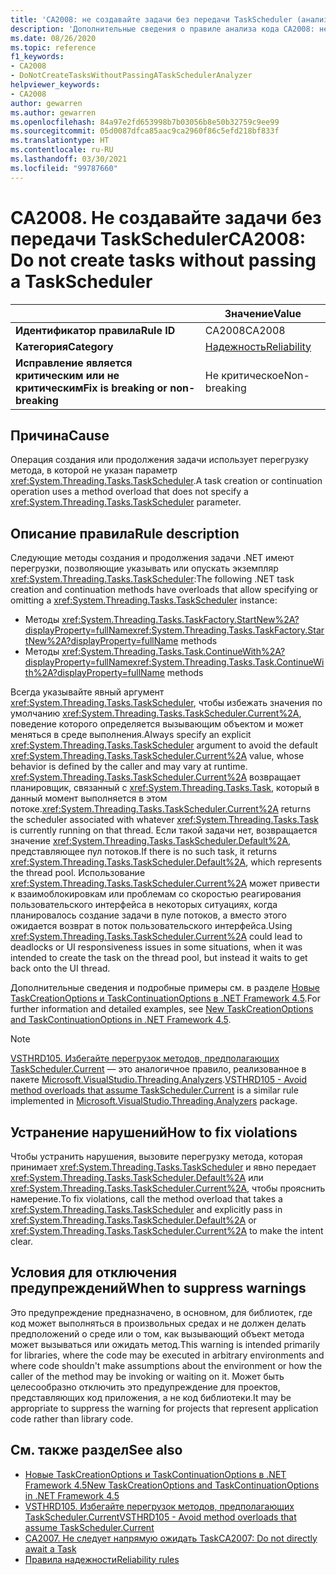 ```yaml
---
title: 'CA2008: не создавайте задачи без передачи TaskScheduler (анализ кода)'
description: 'Дополнительные сведения о правиле анализа кода CA2008: не создавать задачи без передачи TaskScheduler'
ms.date: 08/26/2020
ms.topic: reference
f1_keywords:
- CA2008
- DoNotCreateTasksWithoutPassingATaskSchedulerAnalyzer
helpviewer_keywords:
- CA2008
author: gewarren
ms.author: gewarren
ms.openlocfilehash: 84a97e2fd653998b7b03056b8e50b32759c9ee99
ms.sourcegitcommit: 05d0087dfca85aac9ca2960f86c5efd218bf833f
ms.translationtype: HT
ms.contentlocale: ru-RU
ms.lasthandoff: 03/30/2021
ms.locfileid: "99787660"
---
```

# <a name="ca2008-do-not-create-tasks-without-passing-a-taskscheduler"></a><span data-ttu-id="312b1-103">CA2008. Не создавайте задачи без передачи TaskScheduler</span><span class="sxs-lookup"><span data-stu-id="312b1-103">CA2008: Do not create tasks without passing a TaskScheduler</span></span>

| | <span data-ttu-id="312b1-104">Значение</span><span class="sxs-lookup"><span data-stu-id="312b1-104">Value</span></span> |
|-|-|
| <span data-ttu-id="312b1-105">**Идентификатор правила**</span><span class="sxs-lookup"><span data-stu-id="312b1-105">**Rule ID**</span></span> |<span data-ttu-id="312b1-106">CA2008</span><span class="sxs-lookup"><span data-stu-id="312b1-106">CA2008</span></span>|
| <span data-ttu-id="312b1-107">**Категория**</span><span class="sxs-lookup"><span data-stu-id="312b1-107">**Category**</span></span> |[<span data-ttu-id="312b1-108">Надежность</span><span class="sxs-lookup"><span data-stu-id="312b1-108">Reliability</span></span>](reliability-warnings.md)|
| <span data-ttu-id="312b1-109">**Исправление является критическим или не критическим**</span><span class="sxs-lookup"><span data-stu-id="312b1-109">**Fix is breaking or non-breaking**</span></span> |<span data-ttu-id="312b1-110">Не критическое</span><span class="sxs-lookup"><span data-stu-id="312b1-110">Non-breaking</span></span>|

## <a name="cause"></a><span data-ttu-id="312b1-111">Причина</span><span class="sxs-lookup"><span data-stu-id="312b1-111">Cause</span></span>

<span data-ttu-id="312b1-112">Операция создания или продолжения задачи использует перегрузку метода, в которой не указан параметр <xref:System.Threading.Tasks.TaskScheduler>.</span><span class="sxs-lookup"><span data-stu-id="312b1-112">A task creation or continuation operation uses a method overload that does not specify a <xref:System.Threading.Tasks.TaskScheduler> parameter.</span></span>

## <a name="rule-description"></a><span data-ttu-id="312b1-113">Описание правила</span><span class="sxs-lookup"><span data-stu-id="312b1-113">Rule description</span></span>

<span data-ttu-id="312b1-114">Следующие методы создания и продолжения задачи .NET имеют перегрузки, позволяющие указывать или опускать экземпляр <xref:System.Threading.Tasks.TaskScheduler>:</span><span class="sxs-lookup"><span data-stu-id="312b1-114">The following .NET task creation and continuation methods have overloads that allow specifying or omitting a <xref:System.Threading.Tasks.TaskScheduler> instance:</span></span>

- <span data-ttu-id="312b1-115">Методы <xref:System.Threading.Tasks.TaskFactory.StartNew%2A?displayProperty=fullName></span><span class="sxs-lookup"><span data-stu-id="312b1-115"><xref:System.Threading.Tasks.TaskFactory.StartNew%2A?displayProperty=fullName> methods</span></span>
- <span data-ttu-id="312b1-116">Методы <xref:System.Threading.Tasks.Task.ContinueWith%2A?displayProperty=fullName></span><span class="sxs-lookup"><span data-stu-id="312b1-116"><xref:System.Threading.Tasks.Task.ContinueWith%2A?displayProperty=fullName> methods</span></span>

<span data-ttu-id="312b1-117">Всегда указывайте явный аргумент <xref:System.Threading.Tasks.TaskScheduler>, чтобы избежать значения по умолчанию <xref:System.Threading.Tasks.TaskScheduler.Current%2A>, поведение которого определяется вызывающим объектом и может меняться в среде выполнения.</span><span class="sxs-lookup"><span data-stu-id="312b1-117">Always specify an explicit <xref:System.Threading.Tasks.TaskScheduler> argument to avoid the default <xref:System.Threading.Tasks.TaskScheduler.Current%2A> value, whose behavior is defined by the caller and may vary at runtime.</span></span> <span data-ttu-id="312b1-118"><xref:System.Threading.Tasks.TaskScheduler.Current%2A> возвращает планировщик, связанный с <xref:System.Threading.Tasks.Task>, который в данный момент выполняется в этом потоке.</span><span class="sxs-lookup"><span data-stu-id="312b1-118"><xref:System.Threading.Tasks.TaskScheduler.Current%2A> returns the scheduler associated with whatever <xref:System.Threading.Tasks.Task> is currently running on that thread.</span></span> <span data-ttu-id="312b1-119">Если такой задачи нет, возвращается значение <xref:System.Threading.Tasks.TaskScheduler.Default%2A>, представляющее пул потоков.</span><span class="sxs-lookup"><span data-stu-id="312b1-119">If there is no such task, it returns <xref:System.Threading.Tasks.TaskScheduler.Default%2A>, which represents the thread pool.</span></span> <span data-ttu-id="312b1-120">Использование <xref:System.Threading.Tasks.TaskScheduler.Current%2A> может привести к взаимоблокировкам или проблемам со скоростью реагирования пользовательского интерфейса в некоторых ситуациях, когда планировалось создание задачи в пуле потоков, а вместо этого ожидается возврат в поток пользовательского интерфейса.</span><span class="sxs-lookup"><span data-stu-id="312b1-120">Using <xref:System.Threading.Tasks.TaskScheduler.Current%2A> could lead to deadlocks or UI responsiveness issues in some situations, when it was intended to create the task on the thread pool, but instead it waits to get back onto the UI thread.</span></span>

<span data-ttu-id="312b1-121">Дополнительные сведения и подробные примеры см. в разделе [Новые TaskCreationOptions и TaskContinuationOptions в .NET Framework 4.5](https://devblogs.microsoft.com/pfxteam/new-taskcreationoptions-and-taskcontinuationoptions-in-net-4-5/).</span><span class="sxs-lookup"><span data-stu-id="312b1-121">For further information and detailed examples, see [New TaskCreationOptions and TaskContinuationOptions in .NET Framework 4.5](https://devblogs.microsoft.com/pfxteam/new-taskcreationoptions-and-taskcontinuationoptions-in-net-4-5/).</span></span>

> [!NOTE]
> <span data-ttu-id="312b1-122">[VSTHRD105. Избегайте перегрузок методов, предполагающих TaskScheduler.Current](https://github.com/microsoft/vs-threading/blob/master/doc/analyzers/VSTHRD105.md) — это аналогичное правило, реализованное в пакете [Microsoft.VisualStudio.Threading.Analyzers](https://www.nuget.org/packages/Microsoft.VisualStudio.Threading.Analyzers).</span><span class="sxs-lookup"><span data-stu-id="312b1-122">[VSTHRD105 - Avoid method overloads that assume TaskScheduler.Current](https://github.com/microsoft/vs-threading/blob/master/doc/analyzers/VSTHRD105.md) is a similar rule implemented in [Microsoft.VisualStudio.Threading.Analyzers](https://www.nuget.org/packages/Microsoft.VisualStudio.Threading.Analyzers) package.</span></span>

## <a name="how-to-fix-violations"></a><span data-ttu-id="312b1-123">Устранение нарушений</span><span class="sxs-lookup"><span data-stu-id="312b1-123">How to fix violations</span></span>

<span data-ttu-id="312b1-124">Чтобы устранить нарушения, вызовите перегрузку метода, которая принимает <xref:System.Threading.Tasks.TaskScheduler> и явно передает <xref:System.Threading.Tasks.TaskScheduler.Default%2A> или <xref:System.Threading.Tasks.TaskScheduler.Current%2A>, чтобы прояснить намерение.</span><span class="sxs-lookup"><span data-stu-id="312b1-124">To fix violations, call the method overload that takes a <xref:System.Threading.Tasks.TaskScheduler> and explicitly pass in <xref:System.Threading.Tasks.TaskScheduler.Default%2A> or <xref:System.Threading.Tasks.TaskScheduler.Current%2A> to make the intent clear.</span></span>

## <a name="when-to-suppress-warnings"></a><span data-ttu-id="312b1-125">Условия для отключения предупреждений</span><span class="sxs-lookup"><span data-stu-id="312b1-125">When to suppress warnings</span></span>

<span data-ttu-id="312b1-126">Это предупреждение предназначено, в основном, для библиотек, где код может выполняться в произвольных средах и не должен делать предположений о среде или о том, как вызывающий объект метода может вызываться или ожидать метод.</span><span class="sxs-lookup"><span data-stu-id="312b1-126">This warning is intended primarily for libraries, where the code may be executed in arbitrary environments and where code shouldn't make assumptions about the environment or how the caller of the method may be invoking or waiting on it.</span></span> <span data-ttu-id="312b1-127">Может быть целесообразно отключить это предупреждение для проектов, представляющих код приложения, а не код библиотеки.</span><span class="sxs-lookup"><span data-stu-id="312b1-127">It may be appropriate to suppress the warning for projects that represent application code rather than library code.</span></span>

## <a name="see-also"></a><span data-ttu-id="312b1-128">См. также раздел</span><span class="sxs-lookup"><span data-stu-id="312b1-128">See also</span></span>

- [<span data-ttu-id="312b1-129">Новые TaskCreationOptions и TaskContinuationOptions в .NET Framework 4.5</span><span class="sxs-lookup"><span data-stu-id="312b1-129">New TaskCreationOptions and TaskContinuationOptions in .NET Framework 4.5</span></span>](https://devblogs.microsoft.com/pfxteam/new-taskcreationoptions-and-taskcontinuationoptions-in-net-4-5/)
- [<span data-ttu-id="312b1-130">VSTHRD105. Избегайте перегрузок методов, предполагающих TaskScheduler.Current</span><span class="sxs-lookup"><span data-stu-id="312b1-130">VSTHRD105 - Avoid method overloads that assume TaskScheduler.Current</span></span>](https://github.com/microsoft/vs-threading/blob/master/doc/analyzers/VSTHRD105.md)
- [<span data-ttu-id="312b1-131">CA2007. Не следует напрямую ожидать Task</span><span class="sxs-lookup"><span data-stu-id="312b1-131">CA2007: Do not directly await a Task</span></span>](ca2007.md)
- [<span data-ttu-id="312b1-132">Правила надежности</span><span class="sxs-lookup"><span data-stu-id="312b1-132">Reliability rules</span></span>](reliability-warnings.md)
